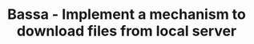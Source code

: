 ---
layout: gsoc
categories: gsoc2018
divid: bassa4
title:  Bassa - Implement a mechanism to download files from local server
description: Basa is an automated download queue for enterprise to take the best use of internet bandwidth. It is capable of avoiding redundant downloads within an enterprise. Given a download link, it is capable of downloading the files to the Bassa server, these downloads will be stored in a public folder and visible to any Bassa user.
expectedresults: <ul style="list-style:inherit"><li>Implement a mechanism to create unique download links to a file</li><li>Implement a feature to download the files from Bassa server to local machine</li><li>Maintain good code quality throughout.</li><li>Write Frontend unit tests and component tests</li><li>Integrate the build and test cases to TravisCI</li></ul>
githuburl: https://github.com/scorelab/Bassa/
requiredknowledge: Python, Angular, Karma
possiblementors:  Milindu Sanoj Kumarage
---